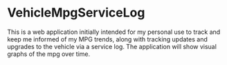 # VehicleMpgServiceLog
This is a web application initially intended for my personal use to track and keep me informed of my MPG trends, along with tracking updates and upgrades to the vehicle via a service log. The application will show visual graphs of the mpg over time.
